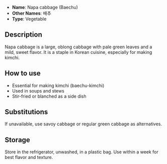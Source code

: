 - **Name**: Napa cabbage (Baechu)
- **Other Names**: 배추
- **Type**: Vegetable

## Description

Napa cabbage is a large, oblong cabbage with pale green leaves and a mild, sweet flavor. It is a staple in Korean cuisine, especially for making kimchi.

## How to use

- Essential for making kimchi (baechu-kimchi)
- Used in soups and stews
- Stir-fried or blanched as a side dish

## Substitutions

If unavailable, use savoy cabbage or regular green cabbage as alternatives.

## Storage

Store in the refrigerator, unwashed, in a plastic bag. Use within a week for best flavor and texture. 